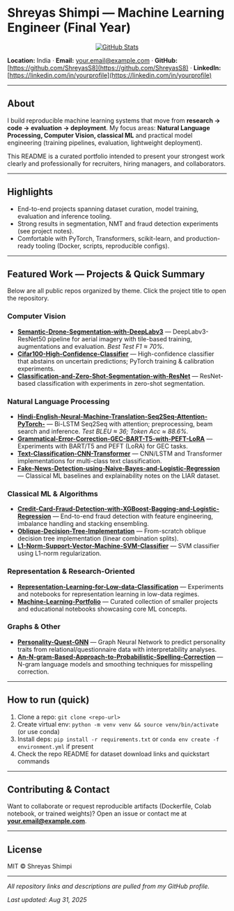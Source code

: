 # Shreyas Shimpi — Machine Learning Engineer (Final Year)

<p align="center">
  <a href="https://github.com/ShreyasS8"><img src="https://github-readme-stats.vercel.app/api?username=ShreyasS8&show_icons=true&theme=tokyonight&include_all_commits=true&count_private=true" alt="GitHub Stats"/></a>
</p>

**Location:** India · **Email:** [your.email@example.com](mailto:your.email@example.com) · **GitHub:** [https://github.com/ShreyasS8](https://github.com/ShreyasS8) · **LinkedIn:** [https://linkedin.com/in/yourprofile](https://linkedin.com/in/yourprofile)

---

## About

I build reproducible machine learning systems that move from **research → code → evaluation → deployment**. My focus areas: **Natural Language Processing, Computer Vision, classical ML** and practical model engineering (training pipelines, evaluation, lightweight deployment).

This README is a curated portfolio intended to present your strongest work clearly and professionally for recruiters, hiring managers, and collaborators.

---

## Highlights

* End-to-end projects spanning dataset curation, model training, evaluation and inference tooling.
* Strong results in segmentation, NMT and fraud detection experiments (see project notes).
* Comfortable with PyTorch, Transformers, scikit-learn, and production-ready tooling (Docker, scripts, reproducible configs).

---

## Featured Work — Projects & Quick Summary

Below are all public repos organized by theme. Click the project title to open the repository.

### Computer Vision

* **[Semantic-Drone-Segmentation-with-DeepLabv3](https://github.com/ShreyasS8/Semantic-Drone-Segmentation-with-DeepLabv3)** — DeepLabv3-ResNet50 pipeline for aerial imagery with tile-based training, augmentations and evaluation. *Best Test F1 ≈ 70%.*
* **[Cifar100-High-Confidence-Classifier](https://github.com/ShreyasS8/Cifar100-High-Confidence-Classifier)** — High-confidence classifier that abstains on uncertain predictions; PyTorch training & calibration experiments.
* **[Classification-and-Zero-Shot-Segmentation-with-ResNet](https://github.com/ShreyasS8/Classification-and-Zero-Shot-Segmentation-with-ResNet)** — ResNet-based classification with experiments in zero-shot segmentation.

### Natural Language Processing

* **[Hindi-English-Neural-Machine-Translation-Seq2Seq-Attention-PyTorch-](https://github.com/ShreyasS8/Hindi-English-Neural-Machine-Translation-Seq2Seq-Attention-PyTorch-)** — Bi-LSTM Seq2Seq with attention; preprocessing, beam search and inference. *Test BLEU ≈ 36; Token Acc ≈ 88.6%.*
* **[Grammatical-Error-Correction-GEC-BART-T5-with-PEFT-LoRA](https://github.com/ShreyasS8/Grammatical-Error-Correction-GEC-BART-T5-with-PEFT-LoRA)** — Experiments with BART/T5 and PEFT (LoRA) for GEC tasks.
* **[Text-Classification-CNN-Transformer](https://github.com/ShreyasS8/Text-Classification-CNN-Transformer)** — CNN/LSTM and Transformer implementations for multi-class text classification.
* **[Fake-News-Detection-using-Naive-Bayes-and-Logistic-Regression](https://github.com/ShreyasS8/Fake-News-Detection-using-Naive-Bayes-and-Logistic-Regression)** — Classical ML baselines and explainability notes on the LIAR dataset.

### Classical ML & Algorithms

* **[Credit-Card-Fraud-Detection-with-XGBoost-Bagging-and-Logistic-Regression](https://github.com/ShreyasS8/Credit-Card-Fraud-Detection-with-XGBoost-Bagging-and-Logistic-Regression)** — End-to-end fraud detection with feature engineering, imbalance handling and stacking ensembling.
* **[Oblique-Decision-Tree-Implementation](https://github.com/ShreyasS8/Oblique-Decision-Tree-Implementation)** — From-scratch oblique decision tree implementation (linear combination splits).
* **[L1-Norm-Support-Vector-Machine-SVM-Classifier](https://github.com/ShreyasS8/L1-Norm-Support-Vector-Machine-SVM-Classifier)** — SVM classifier using L1-norm regularization.

### Representation & Research-Oriented

* **[Representation-Learning-for-Low-data-Classification](https://github.com/ShreyasS8/Representation-Learning-for-Low-data-Classification)** — Experiments and notebooks for representation learning in low-data regimes.
* **[Machine-Learning-Portfolio](https://github.com/ShreyasS8/Machine-Learning-Portfolio)** — Curated collection of smaller projects and educational notebooks showcasing core ML concepts.

### Graphs & Other

* **[Personality-Quest-GNN](https://github.com/ShreyasS8/Personality-Quest-GNN)** — Graph Neural Network to predict personality traits from relational/questionnaire data with interpretability analyses.
* **[An-N-gram-Based-Approach-to-Probabilistic-Spelling-Correction](https://github.com/ShreyasS8/An-N-gram-Based-Approach-to-Probabilistic-Spelling-Correction)** — N-gram language models and smoothing techniques for misspelling correction.

---

## How to run (quick)

1. Clone a repo: `git clone <repo-url>`
2. Create virtual env: `python -m venv venv && source venv/bin/activate` (or use conda)
3. Install deps: `pip install -r requirements.txt` or `conda env create -f environment.yml` if present
4. Check the repo README for dataset download links and quickstart commands

---

## Contributing & Contact

Want to collaborate or request reproducible artifacts (Dockerfile, Colab notebook, or trained weights)? Open an issue or contact me at **[your.email@example.com](mailto:your.email@example.com)**.

---

## License

MIT © Shreyas Shimpi

---

*All repository links and descriptions are pulled from my GitHub profile.*

*Last updated: Aug 31, 2025*
